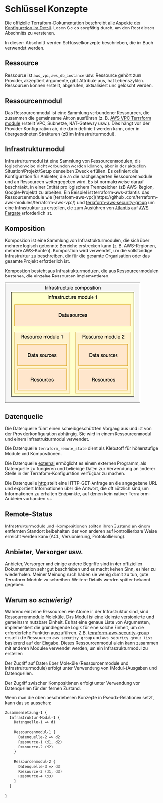 # Schlüssel Konzepte

Die offizielle Terraform-Dokumentation beschreibt [alle Aspekte der Konfiguration im Detail](https://www.terraform.io/docs/configuration/index.html). Lesen Sie es sorgfältig durch, um den Rest dieses Abschnitts zu verstehen.

In diesem Abschnitt werden Schlüsselkonzepte beschrieben, die im Buch verwendet werden.

## Ressource

Ressource ist `aws_vpc`, `aws_db_instance` usw. Ressource gehört zum Provider, akzeptiert Argumente, gibt Attribute aus, hat Lebenszyklen. Ressourcen können erstellt, abgerufen, aktualisiert und gelöscht werden.

## Ressourcenmodul

Das Ressourcenmodul ist eine Sammlung verbundener Ressourcen, die zusammen die gemeinsame Aktion ausführen \(z. B. [AWS VPC Terraform module](https://github.com/terraform-aws-modules/terraform-aws-vpc/) erstellt VPC, Subnetze, NAT-Gateway usw.). Dies hängt von der Provider-Konfiguration ab, die darin definiert werden kann, oder in übergeordneten Strukturen \(zB im Infrastrukturmodul\).

## Infrastrukturmodul

Infrastrukturmodul ist eine Sammlung von Ressourcenmodulen, die logischerweise nicht verbunden werden können, aber in der aktuellen Situation/Projekt/Setup denselben Zweck erfüllen. Es definiert die Konfiguration für Anbieter, die an die nachgelagerten Ressourcenmodule und an Ressourcen weitergegeben wird. Es ist normalerweise darauf beschränkt, in einer Entität pro logischem Trennzeichen \(zB AWS-Region, Google-Projekt\) zu arbeiten. Ein Beispiel ist [terraform-aws-atlantis](https://github.com/terraform-aws-modules/terraform-aws-atlantis/), das Ressourcenmodule wie [terraform-aws-vpc](https://github .com/terraform-aws-modules/terraform-aws-vpc/) und [terraform-aws-security-group](https://github.com/terraform-aws-modules/terraform-aws-security-group/) um eine Infrastruktur zu erstellen, die zum Ausführen von [Atlantis](https://www.runatlantis.io) auf [AWS Fargate](https://aws.amazon.com/fargate/) erforderlich ist.

## Komposition

Komposition ist eine Sammlung von Infrastrukturmodulen, die sich über mehrere logisch getrennte Bereiche erstrecken kann (z. B. AWS-Regionen, mehrere AWS-Konten). Komposition wird verwendet, um die vollständige Infrastruktur zu beschreiben, die für die gesamte Organisation oder das gesamte Projekt erforderlich ist.

Komposition besteht aus Infrastrukturmodulen, die aus Ressourcenmodulen bestehen, die einzelne Ressourcen implementieren.

![Einfache Infrastrukturzusammensetzung](.gitbook/assets/composition-1.png)

## Datenquelle

Die Datenquelle führt einen schreibgeschützten Vorgang aus und ist von der Providerkonfiguration abhängig. Sie wird in einem Ressourcenmodul und einem Infrastrukturmodul verwendet.

Die Datenquelle `terraform_remote_state` dient als Klebstoff für höherstufige Module und Kompositionen.

Die Datenquelle [external](https://www.terraform.io/docs/providers/external/data_source.html) ermöglicht es einem externen Programm, als Datenquelle zu fungieren und beliebige Daten zur Verwendung an anderer Stelle in der Terraform-Konfiguration verfügbar zu machen.

Die Datenquelle [http](https://www.terraform.io/docs/providers/http/data_source.html) stellt eine HTTP-GET-Anfrage an die angegebene URL und exportiert Informationen über die Antwort, die oft nützlich sind, um Informationen zu erhalten Endpunkte, auf denen kein nativer Terraform-Anbieter vorhanden ist.

## Remote-Status

Infrastrukturmodule und -kompositionen sollten ihren Zustand an einem entfernten Standort beibehalten, der von anderen auf kontrollierbare Weise erreicht werden kann \(ACL, Versionierung, Protokollierung\).

## Anbieter, Versorger usw.

Anbieter, Versorger und einige andere Begriffe sind in der offiziellen Dokumentation sehr gut beschrieben und es macht keinen Sinn, es hier zu wiederholen. Meiner Meinung nach haben sie wenig damit zu tun, gute Terraform-Module zu schreiben. Weitere Details werden später bekannt gegeben.

## Warum so _schwierig_?

Während einzelne Ressourcen wie Atome in der Infrastruktur sind, sind Ressourcenmodule Moleküle. Das Modul ist eine kleinste versionierte und gemeinsam nutzbare Einheit. Es hat eine genaue Liste von Argumenten, implementiert die grundlegende Logik für eine solche Einheit, um die erforderliche Funktion auszuführen. Z.B. [terraform-aws-security-group](https://github.com/terraform-aws-modules/terraform-aws-security-group) erstellt die Ressourcen `aws_security_group` und `aws_security_group_list` basierend auf der Eingabe. Dieses Ressourcenmodul allein kann zusammen mit anderen Modulen verwendet werden, um ein Infrastrukturmodul zu erstellen.

Der Zugriff auf Daten über Moleküle \(Ressourcenmodule und Infrastrukturmodule\) erfolgt unter Verwendung von (Modul-)Ausgaben und Datenquellen.

Der Zugriff zwischen Kompositionen erfolgt unter Verwendung von Datenquellen für den fernen Zustand.

Wenn man die oben beschriebenen Konzepte in Pseudo-Relationen setzt, kann das so aussehen:

```Text
Zusammensetzung-1 {
  Infrastruktur-Modul-1 {
    Datenquelle-1 => d1

    Ressourcenmodul-1 {
      Datenquelle-2 => d2
      Ressource-1 (d1, d2)
      Ressource-2 (d2)
    }

    Ressourcenmodul-2 {
      Datenquelle-3 => d3
      Ressource-3 (d1, d3)
      Ressource-4 (d3)
    }
  }

}
```
